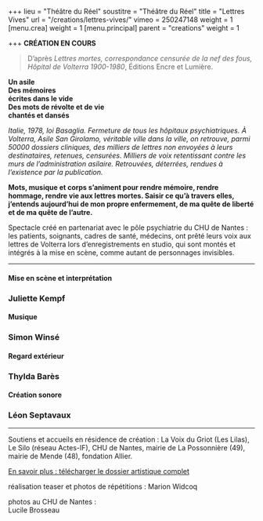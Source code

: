 +++
lieu = "Théâtre du Réel"
soustitre = "Théâtre du Réel"
title = "Lettres Vives"
url = "/creations/lettres-vives/"
vimeo = 250247148
weight = 1
[menu.crea]
weight = 1
[menu.principal]
parent = "creations"
weight = 1

+++
<b>**CRÉATION EN COURS**</b>

<blockquote>
<p>D’après <em>Lettres mortes, correspondance censurée de la nef des fous, Hôpital de Volterra 1900-1980</em>, Éditions Encre et Lumière.</p>
</blockquote>

**Un asile**  
**Des mémoires**  
**écrites dans le vide**  
**Des mots de révolte et de vie**  
**chantés et dansés**  

*Italie, 1978, loi Basaglia. Fermeture de tous les hôpitaux psychiatriques. À Volterra, Asile San Girolamo, véritable ville
dans la ville, on retrouve, parmi 50000 dossiers cliniques, des milliers de lettres non envoyées à leurs destinataires, retenues, censurées. Milliers de voix retentissant contre les murs de l’administration asilaire. Retrouvées, déterrées, rendues à l’existence par la publication.*

**Mots, musique et corps s’animent pour rendre mémoire, rendre hommage, rendre vie aux lettres mortes. Saisir ce qu’à travers elles, j’entends aujourd’hui de mon propre enfermement, de ma quête de liberté et de ma quête de l’autre.**

Spectacle créé en partenariat avec le pôle psychiatrie du CHU de Nantes : les patients, soignants, cadres de santé, médecins, ont prêté leurs voix aux lettres de Volterra lors d’enregistrements en studio, qui sont montés et intégrés à la mise en scène, comme autant de personnages invisibles.

<hr>

#### Mise en scène et interprétation

### Juliette Kempf

#### Musique

### Simon Winsé

#### Regard extérieur

### Thylda Barès

#### Création sonore

### Léon Septavaux

<hr>

Soutiens et accueils en résidence de création : La Voix du Griot (Les Lilas), Le Silo (réseau Actes-IF), CHU de Nantes, mairie de La Possonnière (49), mairie de Mende (48), fondation Allier.

[En savoir plus : télécharger le dossier artistique complet](http://www.ledesertenville.com/dl/LDEV_LettresVives.pdf)

réalisation teaser et photos de répétitions :
Marion Widcoq

photos au CHU de Nantes :  
Lucile Brosseau